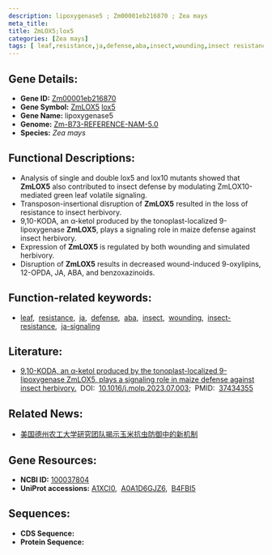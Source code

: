 ```yaml
---
description: lipoxygenase5 ; Zm00001eb216870 ; Zea mays
meta_title:
title: ZmLOX5;lox5
categories: [Zea mays]
tags: [ leaf,resistance,ja,defense,aba,insect,wounding,insect resistance,ja signaling ]
---
```


## Gene Details:
- **Gene ID:**	[Zm00001eb216870](https://www.maizegdb.org/gene_center/gene/Zm00001eb216870)
- **Gene Symbol:** <u>ZmLOX5</u>&nbsp;<u>lox5</u>
- **Gene Name:** lipoxygenase5
- **Genome:** [Zm-B73-REFERENCE-NAM-5.0](https://www.maizegdb.org/genome/assembly/Zm-B73-REFERENCE-NAM-5.0)
- **Species:** *Zea mays*

## Functional Descriptions:
   - Analysis of single and double lox5 and lox10 mutants showed that **ZmLOX5** also contributed to insect defense by modulating ZmLOX10-mediated green leaf volatile signaling.
   - Transposon-insertional disruption of **ZmLOX5** resulted in the loss of resistance to insect herbivory.
   - 9,10-KODA, an α-ketol produced by the tonoplast-localized 9-lipoxygenase **ZmLOX5**, plays a signaling role in maize defense against insect herbivory.
   - Expression of **ZmLOX5** is regulated by both wounding and simulated herbivory.
   - Disruption of **ZmLOX5** results in decreased wound-induced 9-oxylipins, 12-OPDA, JA, ABA, and benzoxazinoids.

## Function-related keywords:
- [leaf](/tags/leaf/),&nbsp;&nbsp;[resistance](/tags/resistance/),&nbsp;&nbsp;[ja](/tags/ja/),&nbsp;&nbsp;[defense](/tags/defense/),&nbsp;&nbsp;[aba](/tags/aba/),&nbsp;&nbsp;[insect](/tags/insect/),&nbsp;&nbsp;[wounding](/tags/wounding/),&nbsp;&nbsp;[insect-resistance](/tags/insect-resistance/),&nbsp;&nbsp;[ja-signaling](/tags/ja-signaling/)

## Literature:
   - [9,10-KODA, an α-ketol produced by the tonoplast-localized 9-lipoxygenase ZmLOX5, plays a signaling role in maize defense against insect herbivory.]( https://www.sciencedirect.com/science/article/pii/S167420522300179X?via%3Dihub)&nbsp;&nbsp;DOI:&nbsp;&nbsp;[10.1016/j.molp.2023.07.003](https://www.sciencedirect.com/science/article/pii/S167420522300179X?via%3Dihub);&nbsp;&nbsp;PMID:&nbsp;&nbsp;[37434355](https://pubmed.ncbi.nlm.nih.gov/37434355/)

## Related News:
   - [美国德州农工大学研究团队揭示玉米抗虫防御中的新机制](https://mp.weixin.qq.com/s?__biz=MzIyOTY2NDYyNQ==&mid=2247576595&idx=5&sn=de9fbfe60840484591a683e4745478c8&chksm=e9f348277bb0b9b65b881422fc52bfd993657943cf5b4b5217ed07f1e73e63042f6278d34b13&scene=27#wechat_redirect)

## Gene Resources:
- **NCBI ID:** [100037804](https://www.ncbi.nlm.nih.gov/gene/?term=100037804)
- **UniProt accessions:** [A1XCI0](https://www.uniprot.org/uniprotkb/A1XCI0/entry),&nbsp;&nbsp;[A0A1D6GJZ6](https://www.uniprot.org/uniprotkb/A0A1D6GJZ6/entry),&nbsp;&nbsp;[B4FBI5](https://www.uniprot.org/uniprotkb/B4FBI5/entry)



## Sequences:
- **CDS Sequence:**
- **Protein Sequence:**
